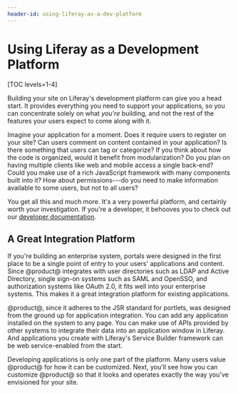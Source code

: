```yaml
---
header-id: using-liferay-as-a-dev-platform
---
```


# Using Liferay as a Development Platform

[TOC levels=1-4]

Building your site on Liferay's development platform can give you a head start.
It provides everything you need to support your applications, so you can
concentrate solely on what *you're* building, and not the rest of the features
your users expect to come along with it. 

Imagine your application for a moment. Does it require users to register on
your site? Can users comment on content contained in your application? Is there
something that users can tag or categorize? If you think about how the code is
organized, would it benefit from modularization? Do you plan on having multiple
clients like web and mobile access a single back-end? Could you make use of
a rich JavaScript framework with many components built into it? How about
permissions---do you need to make information available to some users, but not
to all users? 

You get all this and much more. It's a very powerful platform, and certainly
worth your investigation. If you're a developer, it behooves you to check out
our 
[developer documentation](/docs/7-1/tutorials/-/knowledge_base/t/introduction-to-liferay-development).

## A Great Integration Platform

If you're building an enterprise system, portals were designed in the first
place to be a single point of entry to your users' applications and content.
Since @product@ integrates with user directories such as LDAP and Active
Directory, single sign-on systems such as SAML and OpenSSO, and authorization
systems like OAuth 2.0, it fits well into your enterprise systems. This makes it
a great integration platform for existing applications. 

@product@, since it adheres to the JSR standard for portlets, was designed
from the ground up for application integration. You can add any application
installed on the system to any page. You can make use of APIs provided by other
systems to integrate their data into an application window in Liferay. And
applications you create with Liferay's Service Builder framework can be web
service-enabled from the start. 

Developing applications is only one part of the platform. Many users value
@product@ for how it can be customized. Next, you'll see how you can customize
@product@ so that it looks and operates exactly the way you've envisioned for
your site. 
